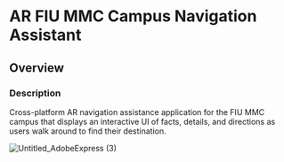 # AR FIU MMC Campus Navigation Assistant

## Overview
### Description
Cross-platform AR navigation assistance application for the FIU MMC campus that displays an interactive UI of facts, details, and directions as users walk around to find their destination.


![Untitled_AdobeExpress (3)](https://user-images.githubusercontent.com/45078724/191287070-d29db28b-e533-400f-b4a3-48ef46bf5698.gif)
